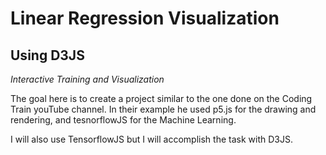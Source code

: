 
# Linear Regression Visualization

## Using D3JS

*Interactive Training and Visualization*

The goal here is to create a project similar to the one done on the Coding Train youTube channel. In their example he used p5.js for the drawing and rendering, and tesnorflowJS for the Machine Learning.

I will also use TensorflowJS but I will accomplish the task with D3JS.